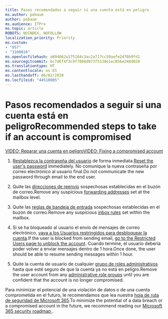 ```yaml
---
title: Pasos recomendados a seguir si una cuenta está en peligro
ms.author: pebaum
author: pebaum
ms.audience: ITPro
ms.topic: article
ROBOTS: NOINDEX, NOFOLLOW
localization_priority: Priority
ms.custom:
- "957"
- "3100016"
ms.openlocfilehash: a094862a175184c3ac2a717cc59aefe2470b9fd1
ms.sourcegitcommit: bc7d6f4f3c9f7060d073f5130e1ec856e248d020
ms.translationtype: HT
ms.contentlocale: es-ES
ms.lasthandoff: 06/02/2020
ms.locfileid: "44510805"
---
```

# <a name="recommended-steps-to-take-if-an-account-is-compromised"></a><span data-ttu-id="c724d-102">Pasos recomendados a seguir si una cuenta está en peligro</span><span class="sxs-lookup"><span data-stu-id="c724d-102">Recommended steps to take if an account is compromised</span></span>

[<span data-ttu-id="c724d-103">VIDEO: Reparar una cuenta en peligro</span><span class="sxs-lookup"><span data-stu-id="c724d-103">VIDEO: Fixing a compromised account</span></span>](https://www.microsoft.com/videoplayer/embed/RE2jvOb?pid=ocpVideo0-innerdiv-oneplayer&amp;postJsllMsg=true&amp;maskLevel=20&amp;autoplay=true)
  
1. <span data-ttu-id="c724d-104">[Restablezca la contraseña del usuario](https://docs.microsoft.com/microsoft-365/admin/add-users/reset-passwords) de forma inmediata.</span><span class="sxs-lookup"><span data-stu-id="c724d-104">[Reset the user's password](https://docs.microsoft.com/microsoft-365/admin/add-users/reset-passwords) immediately.</span></span> <span data-ttu-id="c724d-105">No comunique la nueva contraseña por correo electrónico al usuario final.</span><span class="sxs-lookup"><span data-stu-id="c724d-105">Do not communicate the new password through email to the end user.</span></span>

2. <span data-ttu-id="c724d-106">Quite las [direcciones de reenvío](https://docs.microsoft.com/microsoft-365/admin/email/configure-email-forwarding) sospechosas establecidas en el buzón de correo.</span><span class="sxs-lookup"><span data-stu-id="c724d-106">Remove any suspicious [forwarding addresses](https://docs.microsoft.com/microsoft-365/admin/email/configure-email-forwarding) set at the mailbox level.</span></span>

3. <span data-ttu-id="c724d-107">Quite las [reglas de bandeja de entrada](https://support.office.com/article/1433E3A0-7FB0-4999-B536-50E05CB67FED) sospechosas establecidas en el buzón de correo.</span><span class="sxs-lookup"><span data-stu-id="c724d-107">Remove any suspicious [inbox rules](https://support.office.com/article/1433E3A0-7FB0-4999-B536-50E05CB67FED) set within the mailbox.</span></span>

4. <span data-ttu-id="c724d-108">Si se ha bloqueado al usuario el envío de mensajes de correo electrónico, [vaya a los Usuarios restringidos para desbloquear la cuenta](https://protection.office.com/?hash=/restrictedusers).</span><span class="sxs-lookup"><span data-stu-id="c724d-108">If the user is blocked from sending email, [go to the Restricted Users page to unblock the account](https://protection.office.com/?hash=/restrictedusers).</span></span> <span data-ttu-id="c724d-109">Cuando termine, el usuario debería poder volver a enviar mensajes dentro de 1 hora.</span><span class="sxs-lookup"><span data-stu-id="c724d-109">Once done, the user should be able to resume sending messages within 1 hour.</span></span>

5. <span data-ttu-id="c724d-110">Quite la cuenta de usuario de cualquier [grupo de roles administrativos](https://docs.microsoft.com/microsoft-365/admin/add-users/assign-admin-roles) hasta que esté seguro de que la cuenta ya no está en peligro.</span><span class="sxs-lookup"><span data-stu-id="c724d-110">Remove the user account from any [administrative role groups](https://docs.microsoft.com/microsoft-365/admin/add-users/assign-admin-roles) until you are confident that the account is no longer compromised.</span></span>

<span data-ttu-id="c724d-111">Para minimizar el potencial de una violación de datos o de una cuenta comprometida en el futuro, le recomendamos que lea nuestra [hoja de ruta de seguridad de Microsoft 365](https://docs.microsoft.com//office365/securitycompliance/security-roadmap).</span><span class="sxs-lookup"><span data-stu-id="c724d-111">To minimize the potential of a data breach or a compromised account in the future, we recommend reading our [Microsoft 365 security roadmap ](https://docs.microsoft.com//office365/securitycompliance/security-roadmap).</span></span>
  